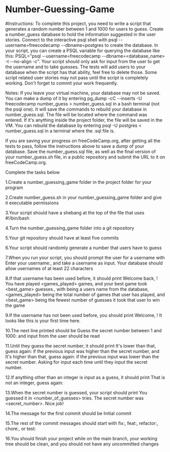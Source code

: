 # Number-Guessing-Game

#Instructions:
To complete this project, you need to write a script that generates a random number between 1 and 1000 for users to guess. Create a number_guess database to hold the information suggested in the user stories. Connect to the interactive psql shell with psql --username=freecodecamp --dbname=postgres to create the database. In your script, you can create a PSQL variable for querying the database like this: PSQL="psql --username=freecodecamp --dbname=<database_name> -t --no-align -c". Your script should only ask for input from the user to get the username and to take guesses. The tests will add users to your database when the script has that ability, feel free to delete those. Some script related user stories may not pass until the script is completely working. Don't forget to commit your work frequently.

Notes:
If you leave your virtual machine, your database may not be saved. You can make a dump of it by entering pg_dump -cC --inserts -U freecodecamp number_guess > number_guess.sql in a bash terminal (not the psql one). It will save the commands to rebuild your database in number_guess.sql. The file will be located where the command was entered. If it's anything inside the project folder, the file will be saved in the VM. You can rebuild the database by entering psql -U postgres < number_guess.sql in a terminal where the .sql file is.

If you are saving your progress on freeCodeCamp.org, after getting all the tests to pass, follow the instructions above to save a dump of your database. Save the number_guess.sql file, as well as the final version of your number_guess.sh file, in a public repository and submit the URL to it on freeCodeCamp.org.

Complete the tasks below

1.Create a number_guessing_game folder in the project folder for your program

2.Create number_guess.sh in your number_guessing_game folder and give it executable permissions

3.Your script should have a shebang at the top of the file that uses #!/bin/bash

4.Turn the number_guessing_game folder into a git repository

5.Your git repository should have at least five commits

6.Your script should randomly generate a number that users have to guess

7.When you run your script, you should prompt the user for a username with Enter your username:, and take a username as input. Your database should allow usernames of at least 22 characters

8.If that username has been used before, it should print Welcome back, <username>! You have played <games_played> games, and your best game took <best_game> guesses., with <username> being a users name from the database, <games_played> being the total number of games that user has played, and <best_game> being the fewest number of guesses it took that user to win the game

9.If the username has not been used before, you should print Welcome, <username>! It looks like this is your first time here.

10.The next line printed should be Guess the secret number between 1 and 1000: and input from the user should be read

11.Until they guess the secret number, it should print It's lower than that, guess again: if the previous input was higher than the secret number, and It's higher than that, guess again: if the previous input was lower than the secret number. Asking for input each time until they input the secret number.

12.If anything other than an integer is input as a guess, it should print That is not an integer, guess again:

13.When the secret number is guessed, your script should print You guessed it in <number_of_guesses> tries. The secret number was <secret_number>. Nice job!

14.The message for the first commit should be Initial commit

15.The rest of the commit messages should start with fix:, feat:, refactor:, chore:, or test:

16.You should finish your project while on the main branch, your working tree should be clean, and you should not have any uncommitted changes
